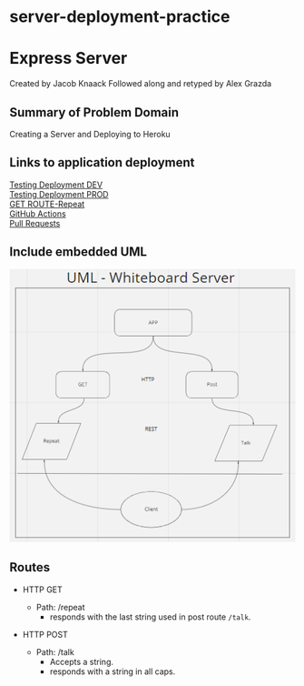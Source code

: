 # server-deployment-practice

# Express Server

Created by Jacob Knaack
Followed along and retyped by Alex Grazda


## Summary of Problem Domain
Creating a Server and Deploying to Heroku

## Links to application deployment  
[Testing Deployment DEV](https://alexgrazda-server-deploy-dev.herokuapp.com/)  
[Testing Deployment PROD](https://alexgrazda-server-deploy-prod.herokuapp.com/)  
[GET ROUTE-Repeat](https://alexgrazda-server-deploy-prod.herokuapp.com/repeat)  
[GitHub Actions](https://github.com/agrazda/server-deployment-practice/actions)  
[Pull Requests](https://github.com/agrazda/server-deployment-practice/pulls?q=is%3Apr+is%3Aclosed)  

## Include embedded UML
![UML Whiteboard](UML.png)


## Routes

* HTTP GET
  * Path: /repeat
    * responds with the last string used in post route `/talk`.

* HTTP POST
  * Path: /talk
    * Accepts a string.
    * responds with a string in all caps.